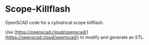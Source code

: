 # Scope-Killflash
OpenSCAD code for a cylindrical scope killflash.

Use [https://openscad.cloud/openscad/](https://openscad.cloud/openscad/) to modify and generate an STL.
